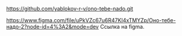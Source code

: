 https://github.com/yablokov-r-v/ono-tebe-nado.git

https://www.figma.com/file/uPkVZc67u6R47KI4xTMYZp/Оно-тебе-надо-2?node-id=4%3A2&mode=dev
Ссылка на figma.
